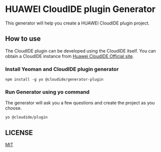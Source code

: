 # HUAWEI CloudIDE plugin Generator
This generator will help you create a HUAWEI CloudIDE plugin project.
## How to use

The CloudIDE plugin can be developed using the CloudIDE itself. 
You can obtain a CloudIDE instance from [Huawei CloudIDE Official site](https://www.huaweicloud.com/product/cloudide.html). 

### Install Yeoman and CloudIDE plugin generator
```
npm install -g yo @cloudide/generator-plugin
```

### Run Generator using yo command
The generator will ask you a few questions and create the project as you choose. 

```
yo @cloudide/plugin
```

## LICENSE
[MIT](LICENSE)
